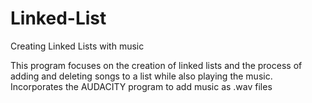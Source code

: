 # Linked-List
Creating Linked Lists with music

This program focuses on the creation of linked lists and the process of 
adding and deleting songs to a list while also playing the music. Incorporates
the AUDACITY program to add music as .wav files
